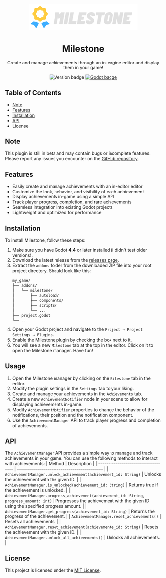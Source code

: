 <p align="center">
  <img width="350" alt="Milestone logo" src="https://raw.githubusercontent.com/jelolul/milestone/refs/heads/main/addons/milestone/icons/editor/logo.svg">
</p>

<h1 align="center">Milestone</h1>
<p align="center">
  Create and manage achievements through an in-engine editor and display them in your game!
</p>
<p align="center">
  <img alt="Version badge" src="https://img.shields.io/badge/milestone_version-v1.0.0.beta-eee?style=flat&logoSize=auto&labelColor=eee&color=FFCC3F">
  <a href="https://godotengine.org/download/windows/">
    <img alt="Godot badge" src="https://img.shields.io/badge/godot-v4.4%2B-478cbf?style=flat&logo=godotengine&logoSize=auto&labelColor=eee&color=478cbf">
  </a>
</p>


## Table of Contents
- [Note](#note)
- [Features](#features)
- [Installation](#installation)
- [API](#api)
- [License](#license)

## Note
This plugin is still in beta and may contain bugs or incomplete features. Please report any issues you encounter on the [GitHub repository](https://github.com/jelolul/milestone/issues).

## Features
- Easily create and manage achievements with an in-editor editor
- Customize the look, behavior, and visibility of each achievement
- Display achievements in-game using a simple API
- Track player progress, completion, and rare achievements
- Seamless integration into existing Godot projects
- Lightweight and optimized for performance

## Installation
To install Milestone, follow these steps:
1. Make sure you have Godot **4.4** or later installed (i didn't test older versions).
1. Download the latest release from the [releases page](https://github.com/jelolul/milestone/releases).
2. Extract the `addons` folder from the downloaded ZIP file into your root project directory. Should look like this:
   ```
   my_game/
   ├── addons/
   │   └── milestone/
   │       ├── autoload/
   │       ├── components/
   │       ├── scripts/
   │       └── ...
   ├── project.godot
   └── ...
   ```
3. Open your Godot project and navigate to the `Project → Project Settings → Plugins`.
4. Enable the Milestone plugin by checking the box next to it.
5. You will see a new `Milestone` tab at the top in the editor. Click on it to open the Milestone manager. Have fun!

## Usage
1. Open the Milestone manager by clicking on the `Milestone` tab in the editor.
2. Modify the plugin settings in the `Settings` tab to your liking.
3. Create and manage your achievements in the `Achievements` tab.
4. Create a new `AchievementNotifier` node in your scene to allow for displaying achievements in-game.
5. Modify `AchievementNotifier` properties to change the behavior of the notifications, their position and the notification component.
6. Use the `AchievementManager` API to track player progress and completion of achievements.

## API
The `AchievementManager` API provides a simple way to manage and track achievements in your game. You can use the following methods to interact with achievements:
| Method                              | Description                                 |
| ----------------------------------- | ------------------------------------------- |
| `AchievementManager.unlock_achievement(achievement_id: String)`      | Unlocks the achievement with the given ID.   |
| `AchievementManager.is_unlocked(achievement_id: String)` | Returns true if the achievement is unlocked. |
| `AchievementManager.progress_achievement(achievement_id: String, progress_amount: int)`      | Progresses the achievement with the given ID using the specified progress amount.  |
| `AchievementManager.get_progress(achievement_id: String)`      | Returns the progress of the achievement.  |
| `AchievementManager.reset_achievements()`             | Resets all achievements.                     |
| `AchievementManager.reset_achievement(achievemente_id: String)`             | Resets the achievement with the given ID.                     |
| `AchievementManager.unlock_all_achievements()`             | Unlocks all achievements.                     |

## License
This project is licensed under the [MIT License](https://github.com/jelolul/milestone?tab=MIT-1-ov-file).